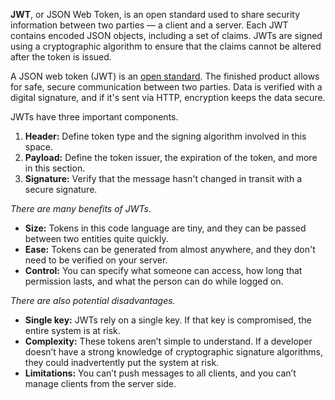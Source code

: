 **JWT**, or JSON Web Token, is an open standard used to share security information between two parties — a client and a server. Each JWT contains encoded JSON objects, including a set of claims. JWTs are signed using a cryptographic algorithm to ensure that the claims cannot be altered after the token is issued.

A JSON web token (JWT) is an [open standard](https://tools.ietf.org/html/rfc7519). The finished product allows for safe, secure communication between two parties. Data is verified with a digital signature, and if it's sent via HTTP, encryption keeps the data secure.  

JWTs have three important components.

1. **Header:** Define token type and the signing algorithm involved in this space.
2. **Payload:** Define the token issuer, the expiration of the token, and more in this section.
3. **Signature:** Verify that the message hasn't changed in transit with a secure signature.

*There are many benefits of JWTs.*

- **Size:** Tokens in this code language are tiny, and they can be passed between two entities quite quickly.
- **Ease:** Tokens can be generated from almost anywhere, and they don't need to be verified on your server.
- **Control:** You can specify what someone can access, how long that permission lasts, and what the person can do while logged on.

*There are also potential disadvantages.*

- **Single key:** JWTs rely on a single key. If that key is compromised, the entire system is at risk.
- **Complexity:** These tokens aren’t simple to understand. If a developer doesn’t have a strong knowledge of cryptographic signature algorithms, they could inadvertently put the system at risk.
- **Limitations:** You can’t push messages to all clients, and you can’t manage clients from the server side.

